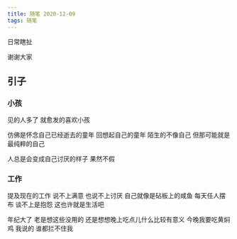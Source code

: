 ```yaml
---
title: 随笔 2020-12-09
tags: 随笔
---
```

日常瞎扯

谢谢大家

## 引子

### 小孩

见的人多了
就愈发的喜欢小孩

<!--more-->

仿佛是怀念自己已经逝去的童年
回想起自己的童年
陌生的不像自己
但那可能就是最纯粹的自己

人总是会变成自己讨厌的样子
果然不假

### 工作

提及现在的工作
说不上满意
也说不上讨厌
自己就像是砧板上的咸鱼
每天任人摆布
谈不上是抱怨
这也许就是生活吧

年纪大了
老是想这些没用的
还是想想晚上吃点儿什么比较有意义
今晚我要吃黄焖鸡
我说的
谁都拦不住我
